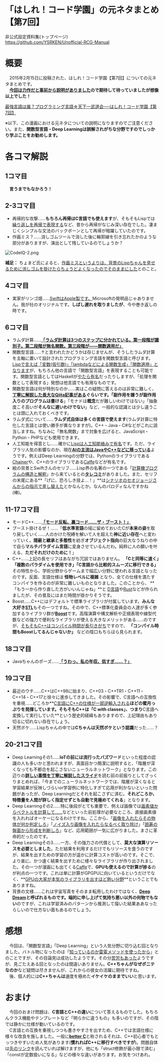 # 「はしれ！コード学園」の元ネタまとめ【第7回】

非公式設定資料集(トップページ)  
https://github.com/YSRKEN/Unofficial-RCG-Manual

# 概要
　2015年2月15日に投稿された、はしれ！コード学園【第7回】についての元ネタまとめです。  
　**[今回は力作だと事前から説明がありました](https://twitter.com/chomado/status/698104502163894272)**ので期待して待っていましたが**想像以上でした！**

[最強言語は誰？プログラミング言語☆天下一武道会──はしれ！コード学園【第7回】](https://codeiq.jp/magazine/2016/02/37597/)

※以下、この漫画における元ネタについての説明になりますのでご注意ください。また、**関数型言語・Deep Learningは誤解されがちな分野ですのでしっかり学ぶことをお勧めします。**

# 各コマ解説

## 1コマ目
　**言うまでもなかろう！**

## 2-3コマ目
- 再帰的な攻撃……**もちろん再帰はC言語でも使えます**が、そもそもLispでは[繰り返しを再帰で表現する](http://www.geocities.jp/m_hiroi/xyzzy_lisp/abclisp03.html)など、昔から再帰がなじみ深い存在でした。凄まじくシンプルな文法のバックボーンとして再帰が暗躍していたのです。
- 作画ミス？……消しゴムツールで消した後に輪郭線を引き忘れたかのような部分がありますが、演出として残しているのでしょうか？

![CodeIQ-2.png](https://cloud.githubusercontent.com/assets/3734392/20917694/5d26109c-bbd6-11e6-966e-115444a852d4.png)

**補足：** ちょまど氏によると、[作画ミスというよりは、背景のLispちゃんを見せるために消しゴムを掛けたらちょうどよくなったのでそのままにした](https://twitter.com/chomado/status/699462280157622272)とのこと。

## 4コマ目
- 実家がリンゴ畑……[SwiftはApple製です。](http://www.apple.com/jp/swift/)Microsoftの発明品じゃありません。我が社のオリジナルです。**しばし遅れを取りましたが**、今や巻き返しの時です。

## 6コマ目
- ラムダ計算……**[「ラムダ計算は3つのステップに分かれている。第一段階が識別子。第二段階が無名関数。第三段階が――関数適用だ」](http://mtgwiki.com/wiki/MoMa)**
- 関数型言語……↑と言われたかどうかは存じませんが、そうしたラムダ計算を主軸に置いて設計されたプログラミング言語を関数型言語と呼びます。[Lispで言えば「変数(仮引数)」「lambdaなどによる関数生成」「関数適用」となります](http://www.nurs.or.jp/~sug/soft/super/lisp.htm#sec1)が、もちろん他の言語で「関数型言語」を表現することも可能です。関数型言語としてはHaskellが[やたら有名](https://www.google.co.jp/search?sourceid=chrome-psyapi2&ion=1&espv=2&ie=UTF-8&q=%E3%81%99%E3%81%94%E3%81%84H%E3%81%AA%E6%9C%AC&oq=%E3%81%99%E3%81%94%E3%81%84H%E3%81%AA%E6%9C%AC&aqs=chrome..69i57.2362j0j7)だったりしますが、「処理を関数として表現する」発想は他言語でも有用なものです。
- 関数型言語は何が特別なのか……実はこの疑問に答えるのは非常に難しく、**[丁寧に解説した長大なQiita記事がある](http://qiita.com/hiruberuto/items/26a813ab2b188ca39019)**ぐらいです。「副作用を嫌うが**副作用入りのプログラムは書ける**」「モナドは**概念**だが難しいわけではない」「抽象度こそ高いが**そんなに遅いわけでない**」など、一般的な認識とは少し違うことは頭に入れておくべきです。
- ラムダ式について……**ラムダ式自体は多くの言語で使えます**(ラムダ計算に特化した言語とは使い勝手が異なりますが)。C++・Java・C#などがこれに該当しますね。ちなみに「無名関数」まで対象を広げると、JavaScript・Python・PHPなども使用できます。
- 人工知能を得意とし……確かに[Lispは人工知能絡みで有名](http://blog.codecamp.jp/lisp)です。ただ、ライブラリ人気の影響なのか、現在[**AIの主流はJavaやC++などに移っている**](http://blog.livedoor.jp/s-koide/archives/2255295.html)ようです。例えばDeep Learningの分野では、Pythonのライブラリである[Chainer](https://research.preferred.jp/2015/06/deep-learning-chainer/)や、C++のライブラリである[Caffe](http://caffe.berkeleyvision.org/)などが有名です。
- 絵の背景とSwiftさんのセリフ……Lisp界の名著の一つである「[計算機プログラムの構造と解釈](http://www.amazon.co.jp/dp/489471163X)」から来ているとの[**タレコミ**](https://twitter.com/chomado/status/699460697638330368)がありました。また、セリフの末尾にある**「げに、恐ろしき技よ…！」**は[シナリオのセオジョージさんからの指示で差し替えた](https://twitter.com/chomado/status/699468812555386880)とかなんとか。なんのパロディなんですかね(棒)。

## 11-17コマ目
- モードC++……**[「モード反転、裏コード……ザ・ブースト！」](http://dic.pixiv.net/a/%E3%82%B6%E3%83%BB%E3%83%93%E3%83%BC%E3%82%B9%E3%83%88)**
- ブースト掛けるぜ！……「**低水準言語**の域に留めておいたCが**本来の姿**を取り戻していく……人のかけた呪縛を解いて人を超えた**神に近い存在**へと変わっていく。**隠蔽と継承と多態性**を紡ぎ**オブジェクト指向**の巨大なうねりの中で自ら**マルチパラダイム言語**に変身させているんだわ。純粋に人の願いを叶える、**ただそれだけのために！**」
- C++……上記の長セリフはあながち冗談ではありません。 **「Cと同等に速く」「複数のパラダイムを使用でき」「C言語から比較的スムーズに移行できる」** その特性から、学術分野からゲームまで幅広い分野に使われる言語となったのです。反面、言語仕様は **怪物レベルに複雑** となり、全ての仕様を満たすコンパイラを作るのが非常に難しいものとなりました。このことから、 **「もう一から作り直した方がいいんじゃね」**と [D言語](http://www.kmonos.net/alang/d/)や[Rust](https://rust-lang-ja.github.io/the-rust-programming-language-ja/1.6/book/)などが作られましたが、その普及にはまだ時間が掛かりそうです。
- Boost……C++にはデフォルトで標準ライブラリが付属しています。**みんな大好き**[**STL**](http://episteme.wankuma.com/stlprog/)もその一つですね。その中で、C++標準化委員会の人達が多く参加するライブラリ群が[**Boost**](http://www.boost.org/)です。高階演算や構文解析や正規表現や線型代数などの強力で便利なライブラリが使える大きなメリットがある……のですが、[そもそもC++はコンパイル時間が長引きがち](http://qiita.com/DandyMania/items/2c44481f03f4d08a24ea)ですので、 **「コンパイル時間もBoostしてるんじゃないか」** などの陰口もちらほら見られます。

## 18コマ目
- Javaちゃんのポーズ……**[「うわっ、私の年収、低すぎ……？」](http://matome.naver.jp/odai/2133261797079739701)**

## 19コマ目
- 最近のウチ……C++はC++98に始まり、C++03・C++TR1・C++11・C++14・C++17と徐々に進歩してきました。その影響で、C言語への互換性を重視……どころか**[C言語にC++の仕様が一部逆輸入される](http://www.buildinsider.net/language/clang/01)**ほどの蜜月っぷりを発揮しています。そもそもC++は「C with classes」、つまり**C言語へ変換して実行していた**という歴史的経緯もありますので、上記理由もあり切るに切れない存在でしょう。
- 天然ボケ……Lispちゃんの中では**Cちゃんは天然ボケという認識**だった……？

## 20-21コマ目
- Deep Learningその1……**IoTの前には流行ったバズワード**といった程度の認識の人も多いかと思われますが、真面目かつ簡潔に説明すると、「階層が深くなっても不都合を起こさないニューラルネットワーク」となります。この辺りの[**詳しい事情を丁寧に解説したスライド**](http://www.slideshare.net/nlab_utokyo/deep-learning-40959442)を読む前の前振りとしてざっくりまとめれば、「今までのニューラルネットワークでは、階層が深くなると学習結果が反映しづらいor学習例に特化しすぎて応用が利かないといった問題があったが、Deep Learningだとそれを起こさずに済む。**それどころか、特徴量を人間が詳しく指定せずとも自動で見極めてくれる**」となります。
- Deep Learningその2……特に後段がとても重要で、例えば画像では[画素値からベクトルを計算して……](http://www.hci.iis.u-tokyo.ac.jp/~ysato/class14/supplements/sift_tutorial-Fujiyoshi.pdf)などといった前処理が必要なところ、直接画素値を入れればオーケーになるわけですね。ここから、「[画像を入れたらその物体が何か判定しろ](http://www.image-net.org/challenges/LSVRC/2012/results.html)」「[ノイズ入り画像を入れたらなるべく取り除け](http://waifu2x.udp.jp/index.ja.html)」「[囲碁の盤面から形成を判断しろ](http://go-en.com/comment4alphago.html)」など、応用範囲が一気に広がりました。まさに革命的だったのです。
- Deep Learningその3……一方、その強力さの代償として、**莫大な演算リソースを必要としました**。ただ結果を利用するだけでもリソースを食うのですが、結果を出すための学習の方が遥かに計算コストが高いのです。そこで、より楽に、かつ速く結果を出すために様々なライブラリが作り出されました。その一つが漫画にも出てくる[Caffe](http://caffe.berkeleyvision.org/)で、**GPUも使えるので計算が捗る**のが利点の一つです。これは単に計算がGPGPUに向いているというだけでなく、**[GPUの大家が本気のライブラリを出すほど熱い分野](https://developer.nvidia.com/cudnn)**ということでもありますね。
- 背景の文様……これは宇宙写真をそのまま転用したわけではなく、**[Deep Dream](http://www.huffingtonpost.co.uk/2015/07/23/google-deep-dream-scope-app-photos_n_7854884.html)**と呼ばれるものです。端的に申し上げて**気持ち悪い以外の何物でもない**のですが、これは学習済みのパターンから推測して描いた結果ああなったらしいので仕方ない面もあるのでしょう。

# 感想
　今回は、「関数型言語」「Deep Learning」という人気分野に切り込む回となりました。バトル物になったのは「[知っているのか雷電メソッドを使ったから](https://twitter.com/theodoorjp/status/699467382025117698)」とのことですが、その目論見は成功したようです。その分[苦労もあった](https://twitter.com/akitsu_sanae/status/699057757584912384)ようですが、見ごたえある回となったのは間違いありません。**C++ちゃんがなぜポニテなのか**など疑問は尽きませんが、これからの彼女の活躍に期待ですね。  
　後、個人的には**C++ちゃんは**速度を極めた**イケイケのままでいい**と思います。

# おまけ
　今回のおまけ問題は、**C言語とC++の違い**について答えるものでした。もちろんクラス機能やテンプレートなど「明らかに違うもの」も多いのですが、その陰では静かに仕様が動いているのです。  
　C言語との互換を重視しつつも書きやすさを出すため、C++では言語仕様に様々な改良を施しました。一般に[**better C**](http://hi.cs.waseda.ac.jp/~motchy/cpp/cpp-intro_20120601.pdf)と称されるそれは、C++初心者でもとっつきやすいため人気があります(**慣れればC++に移行すべきですが**)。問題自体は[先のリンク](http://hi.cs.waseda.ac.jp/~motchy/cpp/cpp-intro_20120601.pdf)を読んでいれば解けますが、他にも「struct修飾が最小限で済む」「constが定数扱いになる」などの様々な違いがあります。お気をつけあれ。
